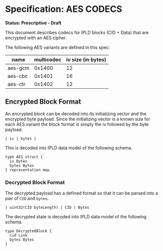 # Specification: AES CODECS

**Status: Prescriptive - Draft**

This document describes codecs for IPLD blocks (CID + Data) that are encrypted with
an AES cipher.

The following AES variants are defined in this spec:

| name | multicodec | iv size (in bytes) |
| --- | --- | --- |
| aes-gcm | 0x1400 | 12 |
| aes-cbc | 0x1401 | 16 |
| aes-ctr | 0x1402 | 12 |

## Encrypted Block Format

An encrypted block can be decoded into its initializing vector and the encrypted byte
payload. Since the initializing vector is a known size for each AES variant the block
format is simply the iv followed by the byte payload.

```
| iv | bytes |
```

This is decoded into IPLD data model of the following schema.

```ipldsch
type AES struct {
  iv Bytes
  bytes Bytes
} representation map
```

### Decrypted Block Format

The decrypted payload has a defined format so that it can be parsed into a pair of `CID` and
`bytes`.

```
| uint32(CID byteLength) | CID | Bytes
```

The decrypted state is decoded into IPLD data model of the following schema.

```ipldsch
type DecryptedBlock {
  cid Link
  bytes Bytes
}
```

